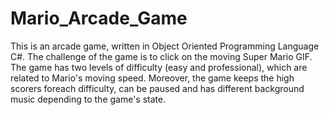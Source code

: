 # Mario_Arcade_Game
This is an arcade game, written in Object Oriented Programming Language C#. 
The challenge of the game is to click on the moving Super Mario GIF. 
The game has two levels of difficulty (easy and professional), which are related to Mario's moving speed.
Moreover, the game keeps the high scorers foreach difficulty, can be paused and has different background music depending to the game's state.   

